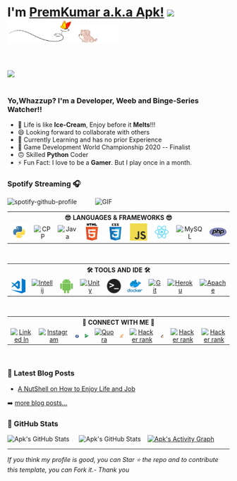 # I'm [PremKumar a.k.a Apk!](https://github.com/PremApk) <img src="https://github.com/PremApk/PremApk/blob/main/imgs/Hi.gif" width="25px"><img src="butterfly.gif" width=30%><img src="dog.gif" width=20%>
<br><br>
![](https://github.com/PremApk/PremApk/blob/main/header_.png)
<br><br>
### Yo,Whazzup? I'm a Developer, Weeb and Binge-Series Watcher!!

- :icecream: Life is like **Ice-Cream**, Enjoy before it **Melts**!!!
- 😄 Looking forward to collaborate with others
- 🌱 Currently Learning and has no prior Experience
- 🥇 Game Development World Championship 2020 -- Finalist
- :upside_down_face: Skilled **Python** Coder
- ⚡ Fun Fact: I love to be a **Gamer**. But I play once in a month.


### Spotify Streaming 🎧
![spotify-github-profile](https://spotify-github-profile.vercel.app/api/view?uid=31i6kun2dwsyhtfrs3dtexobf5vy&cover_image=true&theme=novatorem) &nbsp; &nbsp; &ensp; &ensp; <img  alt="GIF" height="125px" src="https://media.giphy.com/media/J5B1Y8QZnzXXbLQIBu/giphy.gif" />
<br>

<table>
  <tr>
  <th colspan="10" align="middle">😎 LANGUAGES & FRAMEWORKS 😎</th>
  </tr>
  <tr>
  <td align="center">
  <img alt="Python" width="50px" src="https://raw.githubusercontent.com/github/explore/80688e429a7d4ef2fca1e82350fe8e3517d3494d/topics/python/python.png" />  
  </td>
  <td align="center">
  <img alt="CPP" width="50px" src="https://github.com/PremApk/PremApk/blob/main/imgs/c.svg" />  
  </td>
  <td align="center">
  <img alt="Java" width="45px" src="https://github.com/PremApk/PremApk/blob/main/imgs/jee.svg" />  
  </td>
  <td align="center">
  <img alt="HTML" width="50px" src="https://raw.githubusercontent.com/github/explore/80688e429a7d4ef2fca1e82350fe8e3517d3494d/topics/html/html.png" />  
  </td>
  <td align="center">
  <img alt="CSS3" width="50px" src="https://raw.githubusercontent.com/github/explore/80688e429a7d4ef2fca1e82350fe8e3517d3494d/topics/css/css.png" /> 
  </td>
  <td align="center">
  <img alt="JavaScript" width="50px" src="https://raw.githubusercontent.com/github/explore/80688e429a7d4ef2fca1e82350fe8e3517d3494d/topics/javascript/javascript.png" />
  </td>
  <td align="center">
  <img alt="React" width="50px" src="https://raw.githubusercontent.com/github/explore/80688e429a7d4ef2fca1e82350fe8e3517d3494d/topics/react/react.png" />
  </td>
   <td align="center">
  <img alt="MySQL" width="50px" src="https://github.com/PremApk/PremApk/blob/main/imgs/mysql-6.svg" />
  </td>
   <td align="center">
  <img alt="PHP" width="50px" src="https://raw.githubusercontent.com/github/explore/80688e429a7d4ef2fca1e82350fe8e3517d3494d/topics/php/php.png" />
  </td>
  </tr>
</table>

<br>

<table>
  <tr>
    <th colspan="10" align="middle">🛠 TOOLS AND IDE 🛠</th>
  </tr>
  <tr>
  <td align="center">
    <a href="https://code.visualstudio.com/download" target="_blank">
    <img alt="Visual Studio Code" width="50px" src="https://raw.githubusercontent.com/github/explore/80688e429a7d4ef2fca1e82350fe8e3517d3494d/topics/visual-studio-code/visual-studio-code.png"/> 
  </td>
  <td align="center">
    <a href="https://www.jetbrains.com/idea/download/#section=windows" target="_blank">
    <img alt="Intellij" width="50px" src="https://github.com/PremApk/PremApk/blob/main/imgs/intellij-idea.svg" /> 
  </td>
  <td align="center">
    <a href="https://developer.android.com/studio" target="_blank">
    <img alt="Android" width="50px" src="https://raw.githubusercontent.com/github/explore/80688e429a7d4ef2fca1e82350fe8e3517d3494d/topics/android/android.png" />
  </td>
  <td align="center">
    <a href="https://unity.com/" target="_blank">
    <img alt="Unity" width="50px" src="https://github.com/PremApk/PremApk/blob/main/imgs/unity.svg" /> 
  </td>
  <td align="center">
    <a href="https://www.microsoft.com/en-us/p/windows-terminal/9n0dx20hk701?activetab=pivot:overviewtab" target="_blank">
    <img alt="Terminal" width="50px" src="https://raw.githubusercontent.com/github/explore/80688e429a7d4ef2fca1e82350fe8e3517d3494d/topics/terminal/terminal.png" /> 
  </td>
  <td align="center">
    <a href="https://www.docker.com/products/docker-desktop" target="_blank">
    <img alt="Docker" width="50px" src="https://raw.githubusercontent.com/github/explore/80688e429a7d4ef2fca1e82350fe8e3517d3494d/topics/docker/docker.png" /> 
  </td>
  <td align="center">
    <a href="https://git-scm.com/downloads" target="_blank">
    <img alt="Git" width="50px" src="https://github.com/PremApk/PremApk/blob/main/imgs/git.svg" /> 
  </td>
  <td align="center">
    <a href="https://www.heroku.com/" target="_blank">
    <img alt="Heroku" width="50px" src="https://avatars.githubusercontent.com/u/23211?s=200&v=4" /> 
  </td>
  <td align="center">
    <a href="https://www.apachefriends.org/download.html" target="_blank">
    <img alt="Apache" width="50px" src="https://github.com/PremApk/PremApk/blob/main/imgs/xampp.svg" /> 
  </td>
  </tr>
</table>

<br>

<table>
  <tr>
     <th colspan="10" align="middle">🤝 CONNECT WITH ME 🤝</th>
  </tr>
  <tr>
  <td align="center">
    <a href="https://www.linkedin.com/in/premkumar-arumugam/" target="_blank">
   <img width="40px" alt="Linked In" src="https://github.com/PremApk/PremApk/blob/main/imgs/linkedin.svg"/>
  </td>
  <td align="center">
    <a href="https://www.instagram.com/its_apk/" target="_blank">
    <img width="40px" alt="Instagram" src="https://github.com/PremApk/PremApk/blob/main/imgs/instagram.svg"/> 
  </td>
  <td align="center">
    <a href="https://www.facebook.com/a.premapk/" target="_blank">
    <img width="40px" alt="Facebook" src="https://github.com/PremApk/PremApk/blob/main/imgs/facebook.svg"/>
  </td>
  <td align="center">
    <a href="https://games.app.goo.gl/gbWYXqqqutN5Jmg9A" target="_blank">
    <img width="40px" alt="Play Games" src="https://github.com/PremApk/PremApk/blob/main/imgs/playgames.svg"/>
  </td>
  <td align="center">
    <a href="https://www.quora.com/profile/PremKumar-68" target="_blank">
   <img width="40px" alt="Quora" src="https://github.com/PremApk/PremApk/blob/main/imgs/quora.svg"/>
  </td>
  <td align="center">
    <a href="https://stackoverflow.com/users/16359588/apk" target="_blank">
    <img width="40px" alt="Hacker rank" src="https://raw.githubusercontent.com/PremApk/PremApk/3d0b82888bdc2d2f32e6d372e5b9c14a6d7fc24a/imgs/stackoverflow.svg"/>
  </td>
  <td align="center">
    <a href="https://www.hackerrank.com/premapk" target="_blank">
    <img width="40px" alt="Hacker rank" src="https://github.com/PremApk/PremApk/blob/main/imgs/hackerrank.svg"/>
  </td>
  <td align="center">
    <a href="https://leetcode.com/its_apk/" target="_blank">
    <img width="40px" alt="Hacker rank" src="https://raw.githubusercontent.com/PremApk/PremApk/main/imgs/leetcode.png"/>
  </td>
  <td align="center">
    <a href="http://timcap.herokuapp.com/" target="_blank">
    <img width="40px" alt="Hacker rank" src="https://raw.githubusercontent.com/PremApk/PremApk/main/imgs/Logo.ico"/>
  </td>
  <td align="center">
    <a href="https://play.google.com/store/apps/details?id=com.awesome.i&hl=en" target="_blank">
    <img width="40px" alt="Hacker rank" src="https://play-lh.googleusercontent.com/avch9Hr55jBqNa4_BgMS2HMoPV1BiPbx9c2Fj3tRzuigRMn2MrUc8xKe24vRNMmKdw=s180-rw"/>
  </td>
  </tr>
</table>

<br>

### 📕 Latest Blog Posts

<!-- BLOG-POST-LIST:START -->
- [A NutShell on How to Enjoy Life and Job](https://its-apk.medium.com/a-nutshell-on-how-to-enjoy-your-life-and-job-4fcd9786980d)
<!-- BLOG-POST-LIST:END -->

➡️ [more blog posts...](https://its-apk.medium.com/)


### :love_you_gesture: GitHub Stats 
<p float="left">
<img height="200px" width="400px" alt="Apk's GitHub Stats" src="https://github-readme-stats.vercel.app/api?username=premapk&show_icons=true&hide_border=false&theme=tokyonight"/>&ensp; &ensp;
<img height="200px" width="400px" alt="Apk's GitHub Stats" src="https://github-readme-streak-stats.herokuapp.com/?user=PremApk&theme=tokyonight"/> &ensp;
<a href="https://github.com/PremApk/github-readme-activity-graph"><img alt="Apk's Activity Graph" src="https://activity-graph.herokuapp.com/graph?username=PremApk&bg_color=181927&color=FFFFFF&line=F85D7F&point=FFFFFF&hide_border=false" /></a>
</p>
<!--
<img src="https://imgur.com/rilHVxA.png"/> 
-->

---
   *If you think my profile is good, you can Star ⭐ the repo and to contribute this template, you can Fork it.- Thank you*

[linkedin]:https://www.linkedin.com/in/premkumar-arumugam/
[hackerrank]:https://www.hackerrank.com/premapk
[leetcode]:https://leetcode.com/its_apk/
[insta]:https://www.instagram.com/its_apk/
[timcap]:http://timcap.herokuapp.com/
[quora]:https://www.quora.com/profile/PremKumar-68
[i++]:https://play.google.com/store/apps/details?id=com.awesome.i&hl=en
[fb]:https://www.facebook.com/a.premapk/
[games]:https://games.app.goo.gl/gbWYXqqqutN5Jmg9A
